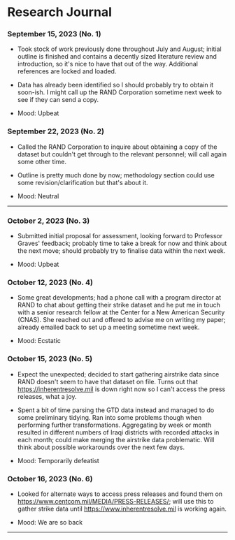 # Research Journal

### September 15, 2023 (No. 1) 

- Took stock of work previously done throughout July and August; initial outline is finished and contains a decently sized 
    literature review and introduction, so it's nice to have that out of the way. Additional references are locked and loaded.

- Data has already been identified so I should probably try to obtain it soon-ish. I might call up the RAND Corporation sometime 
    next week to see if they can send a copy.

- Mood: Upbeat

### September 22, 2023 (No. 2)

- Called the RAND Corporation to inquire about obtaining a copy of the dataset but couldn't get through to the relevant personnel; 
    will call again some other time.

- Outline is pretty much done by now; methodology section could use some revision/clarification but that's about it.

- Mood: Neutral

___

### October 2, 2023 (No. 3)

- Submitted initial proposal for assessment, looking forward to Professor Graves' feedback; probably time to take a break for now 
and think about the next move; should probably try to finalise data within the next week.

- Mood: Upbeat

### October 12, 2023 (No. 4)

- Some great developments; had a phone call with a program director at  RAND to chat about getting their strike dataset and he put 
me in touch with a senior research fellow at the Center for a New American Security (CNAS). She reached out and offered to advise 
me on writing my paper; already emailed back to set up a meeting sometime next week.

- Mood: Ecstatic

### October 15, 2023 (No. 5)

- Expect the unexpected; decided to start gathering airstrike data since RAND doesn't seem to have that dataset on file. Turns out 
that https://inherentresolve.mil is down right now so I can't access the press releases, what a joy.

- Spent a bit of time parsing the GTD data instead and managed to do some preliminary tidying. Ran into some problems though when 
performing further transformations. Aggregating by week or month resulted in different numbers of Iraqi districts with recorded 
attacks in each month; could make merging the airstrike data problematic. Will think about possible workarounds over the next few 
days.

- Mood: Temporarily defeatist

### October 16, 2023 (No. 6)

- Looked for alternate ways to access press releases and found them on https://www.centcom.mil/MEDIA/PRESS-RELEASES/; will use this 
to gather strike data until https://www.inherentresolve.mil is working again.

- Mood: We are so back

---
